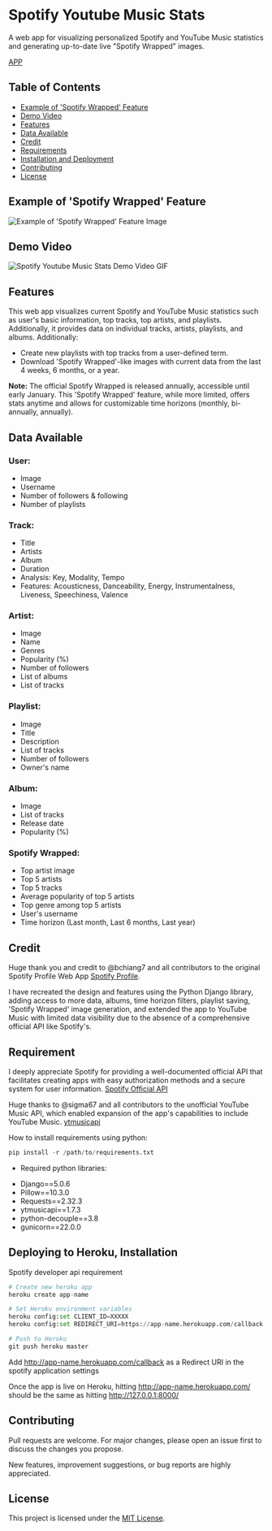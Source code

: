 # Spotify Youtube Music Stats

A web app for visualizing personalized Spotify and YouTube Music statistics and generating up-to-date live "Spotify Wrapped" images.

[APP](url)

## Table of Contents

- [Example of 'Spotify Wrapped' Feature](#example-of-spotify-wrapped-feature)
- [Demo Video](#demo-video)
- [Features](#features)
- [Data Available](#data-available)
- [Credit](#credit)
- [Requirements](#requirements)
- [Installation and Deployment](#installation-and-deployment)
- [Contributing](#contributing)
- [License](#license)

## Example of 'Spotify Wrapped' Feature

![Example of 'Spotify Wrapped' Feature Image](https://raw.githubusercontent.com/Filip417/Spotify-Youtube-Music-Stats/main/spotify%20wrapped%20example.png)

## Demo Video

![Spotify Youtube Music Stats Demo Video GIF](https://raw.githubusercontent.com/Filip417/Spotify-Youtube-Music-Stats/main/Spotify%20YouTube%20Music%20Stats%20gif%20demo.gif)

## Features

This web app visualizes current Spotify and YouTube Music statistics such as user's basic information, top tracks, top artists, and playlists. Additionally, it provides data on individual tracks, artists, playlists, and albums. Additionally:

- Create new playlists with top tracks from a user-defined term.
- Download 'Spotify Wrapped'-like images with current data from the last 4 weeks, 6 months, or a year.

**Note:** The official Spotify Wrapped is released annually, accessible until early January. This 'Spotify Wrapped' feature, while more limited, offers stats anytime and allows for customizable time horizons (monthly, bi-annually, annually).

## Data Available

### User:
- Image
- Username
- Number of followers & following
- Number of playlists

### Track:
- Title
- Artists
- Album
- Duration
- Analysis: Key, Modality, Tempo
- Features: Acousticness, Danceability, Energy, Instrumentalness, Liveness, Speechiness, Valence

### Artist:
- Image
- Name
- Genres
- Popularity (%)
- Number of followers
- List of albums
- List of tracks

### Playlist:
- Image
- Title
- Description
- List of tracks
- Number of followers
- Owner's name

### Album:
- Image
- List of tracks
- Release date
- Popularity (%)

### Spotify Wrapped:
- Top artist image
- Top 5 artists
- Top 5 tracks
- Average popularity of top 5 artists
- Top genre among top 5 artists
- User's username
- Time horizon (Last month, Last 6 months, Last year)

## Credit
Huge thank you and credit to @bchiang7 and all contributors to the original Spotify Profile Web App [Spotify Profile](https://github.com/bchiang7/spotify-profile).

I have recreated the design and features using the Python Django library, adding access to more data, albums, time horizon filters, playlist saving, 'Spotify Wrapped' image generation, and extended the app to YouTube Music with limited data visibility due to the absence of a comprehensive official API like Spotify's.

## Requirement
I deeply appreciate Spotify for providing a well-documented official API that facilitates creating apps with easy authorization methods and a secure system for user information. [Spotify Official API](https://developer.spotify.com/documentation/web-api)


Huge thanks to @sigma67 and all contributors to the unofficial YouTube Music API, which enabled expansion of the app's capabilities to include YouTube Music. [ytmusicapi](https://github.com/sigma67/ytmusicapi)


How to install requirements using python:
```python
pip install -r /path/to/requirements.txt
```

* Required python libraries:
- Django==5.0.6
- Pillow==10.3.0
- Requests==2.32.3
- ytmusicapi==1.7.3
- python-decouple==3.8
- gunicorn==22.0.0

## Deploying to Heroku, Installation

Spotify developer api requirement

```python
# Create new heroku app
heroku create app-name

# Set Heroku environment variables
heroku config:set CLIENT_ID=XXXXX
heroku config:set REDIRECT_URI=https://app-name.herokuapp.com/callback

# Push to Heroku
git push heroku master
```
Add http://app-name.herokuapp.com/callback as a Redirect URI in the spotify application settings

Once the app is live on Heroku, hitting http://app-name.herokuapp.com/ should be the same as hitting http://127.0.0.1:8000/

## Contributing

Pull requests are welcome. For major changes, please open an issue first to discuss the changes you propose.

New features, improvement suggestions, or bug reports are highly appreciated.

## License
This project is licensed under the [MIT License](https://choosealicense.com/licenses/mit/).